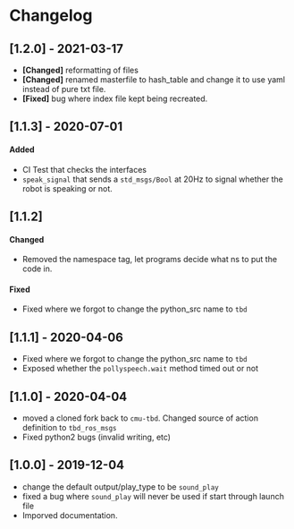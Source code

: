 
# Changelog

## [1.2.0] - 2021-03-17
- **[Changed]** reformatting of files
- **[Changed]** renamed masterfile to hash_table and change it to use yaml instead of pure txt file.
- **[Fixed]** bug where index file kept being recreated.

## [1.1.3] - 2020-07-01
#### Added
- CI Test that checks the interfaces
- `speak_signal` that sends a `std_msgs/Bool` at 20Hz to signal whether the robot is speaking or not.

## [1.1.2]
#### Changed
- Removed the namespace tag, let programs decide what ns to put the code in.
#### Fixed
- Fixed where we forgot to change the python_src name to `tbd`

## [1.1.1] - 2020-04-06
* Fixed where we forgot to change the python_src name to `tbd`
* Exposed whether the `pollyspeech.wait` method timed out or not
## [1.1.0] - 2020-04-04
* moved a cloned fork back to `cmu-tbd`. Changed source of action definition to `tbd_ros_msgs`
* Fixed python2 bugs (invalid writing, etc)
## [1.0.0] - 2019-12-04
* change the default output/play_type to be `sound_play`
* fixed a bug where `sound_play` will never be used if start through launch file
* Imporved documentation.
